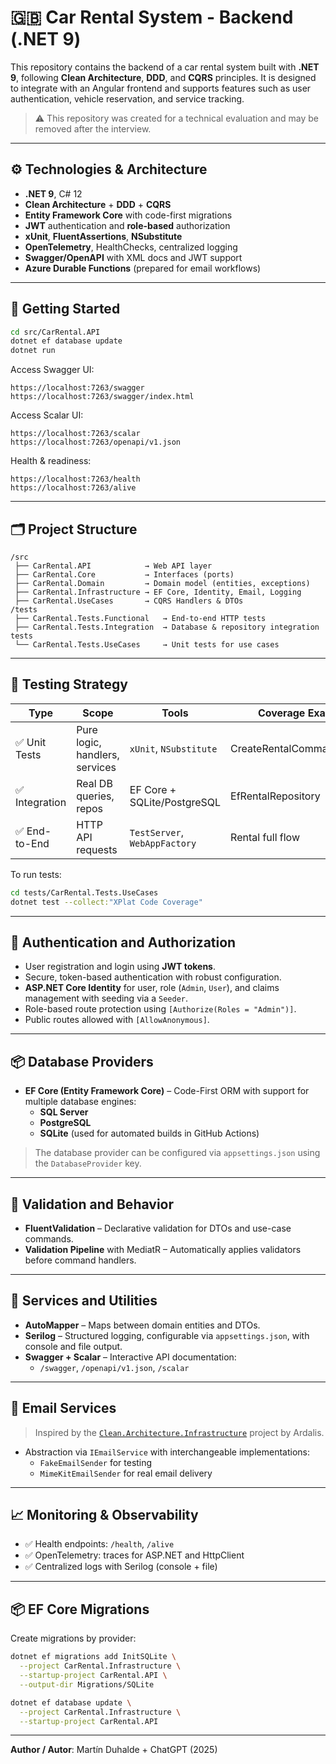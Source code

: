 ﻿# 🇬🇧 Car Rental System - Backend (.NET 9)

This repository contains the backend of a car rental system built with **.NET 9**, following **Clean Architecture**, **DDD**, and **CQRS** principles. It is designed to integrate with an Angular frontend and supports features such as user authentication, vehicle reservation, and service tracking.

> ⚠️ This repository was created for a technical evaluation and may be removed after the interview.

---

## ⚙️ Technologies & Architecture

- **.NET 9**, C# 12
- **Clean Architecture** + **DDD** + **CQRS**
- **Entity Framework Core** with code-first migrations
- **JWT** authentication and **role-based** authorization
- **xUnit**, **FluentAssertions**, **NSubstitute**
- **OpenTelemetry**, HealthChecks, centralized logging
- **Swagger/OpenAPI** with XML docs and JWT support
- **Azure Durable Functions** (prepared for email workflows)

---

## 🚀 Getting Started

```bash
cd src/CarRental.API
dotnet ef database update
dotnet run
```

Access Swagger UI:

```
https://localhost:7263/swagger
https://localhost:7263/swagger/index.html
```

Access Scalar UI:

```
https://localhost:7263/scalar
https://localhost:7263/openapi/v1.json
```

Health & readiness:

```
https://localhost:7263/health
https://localhost:7263/alive
```

---

## 🗂️ Project Structure

```
/src
 ├── CarRental.API            → Web API layer
 ├── CarRental.Core           → Interfaces (ports)
 ├── CarRental.Domain         → Domain model (entities, exceptions)
 ├── CarRental.Infrastructure → EF Core, Identity, Email, Logging
 ├── CarRental.UseCases       → CQRS Handlers & DTOs
/tests
 ├── CarRental.Tests.Functional   → End-to-end HTTP tests
 ├── CarRental.Tests.Integration  → Database & repository integration tests
 └── CarRental.Tests.UseCases     → Unit tests for use cases
```

---

## 🧪 Testing Strategy

| Type          | Scope                          | Tools                         | Coverage Example           |
| ------------- | ------------------------------ | ----------------------------- | -------------------------- |
| ✅ Unit Tests  | Pure logic, handlers, services | `xUnit`, `NSubstitute`        | CreateRentalCommandHandler |
| ✅ Integration | Real DB queries, repos         | EF Core + SQLite/PostgreSQL   | EfRentalRepository         |
| ✅ End-to-End  | HTTP API requests              | `TestServer`, `WebAppFactory` | Rental full flow           |

To run tests:

```bash
cd tests/CarRental.Tests.UseCases
dotnet test --collect:"XPlat Code Coverage"
```

---

## 🔐 Authentication and Authorization

- User registration and login using **JWT tokens**.
- Secure, token-based authentication with robust configuration.
- **ASP.NET Core Identity** for user, role (`Admin`, `User`), and claims management with seeding via a `Seeder`.
- Role-based route protection using `[Authorize(Roles = "Admin")]`.
- Public routes allowed with `[AllowAnonymous]`.

---

## 📦 Database Providers

- **EF Core (Entity Framework Core)** – Code-First ORM with support for multiple database engines:
  - **SQL Server**
  - **PostgreSQL**
  - **SQLite** (used for automated builds in GitHub Actions)

> The database provider can be configured via `appsettings.json` using the `DatabaseProvider` key.

---

## 🧪 Validation and Behavior

- **FluentValidation** – Declarative validation for DTOs and use-case commands.
- **Validation Pipeline** with MediatR – Automatically applies validators before command handlers.

---

## 🧰 Services and Utilities

- **AutoMapper** – Maps between domain entities and DTOs.
- **Serilog** – Structured logging, configurable via `appsettings.json`, with console and file output.
- **Swagger + Scalar** – Interactive API documentation:
  - `/swagger`, `/openapi/v1.json`, `/scalar`

---

## 📧 Email Services

> Inspired by the [`Clean.Architecture.Infrastructure`](https://github.com/ardalis/CleanArchitecture) project by Ardalis.

- Abstraction via `IEmailService` with interchangeable implementations:
  - `FakeEmailSender` for testing
  - `MimeKitEmailSender` for real email delivery

---

## 📈 Monitoring & Observability

- ✅ Health endpoints: `/health`, `/alive`
- ✅ OpenTelemetry: traces for ASP.NET and HttpClient
- ✅ Centralized logs with Serilog (console + file)

---

## 📦 EF Core Migrations

Create migrations by provider:

```bash
dotnet ef migrations add InitSQLite \
  --project CarRental.Infrastructure \
  --startup-project CarRental.API \
  --output-dir Migrations/SQLite

dotnet ef database update \
  --project CarRental.Infrastructure \
  --startup-project CarRental.API
```

---

**Author / Autor**: Martín Duhalde + ChatGPT (2025)

